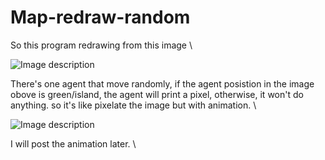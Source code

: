 # Map-redraw-random
So this program redrawing from this image \

![Image description](link-to-image)

There's one agent that move randomly, if the agent posistion in the image obove is green/island, the agent will print a pixel, otherwise, it won't do anything. so it's like pixelate the image but with animation. \

![Image description](link-to-image)

I will post the animation later. \

